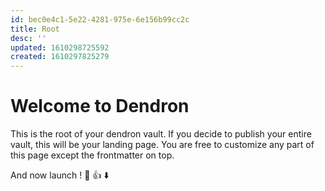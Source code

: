```yaml
---
id: bec0e4c1-5e22-4281-975e-6e156b99cc2c
title: Root
desc: ''
updated: 1610298725592
created: 1610297825279
---
```

# Welcome to Dendron

This is the root of your dendron vault. If you decide to publish your entire vault, this will be your landing page. You are free to customize any part of this page except the frontmatter on top. 

And now launch ! 🚀 👍 ⬇️
